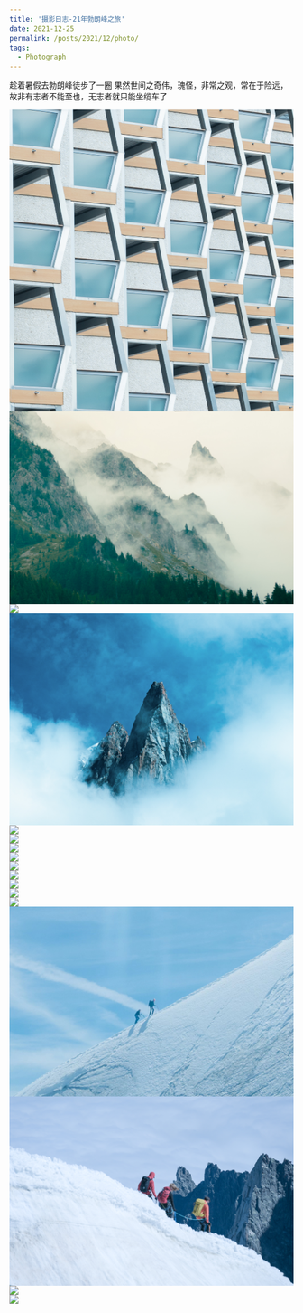 ```yaml
---
title: '摄影日志-21年勃朗峰之旅'
date: 2021-12-25
permalink: /posts/2021/12/photo/
tags:
  - Photograph
---
```


趁着暑假去勃朗峰徒步了一圈
果然世间之奇伟，瑰怪，非常之观，常在于险远，故非有志者不能至也，无志者就只能坐缆车了

<img src="/images/posts/21montblanc/1.jpg" style="display: block; margin: auto;" />
<img src="/images/posts/21montblanc/2.jpg" style="display: block; margin: auto;" />
<img src="/images/posts/21montblanc/3.jpg" style="display: block; margin: auto;" />
<img src="/images/posts/21montblanc/4.jpg" style="display: block; margin: auto;" />
<img src="/images/posts/21montblanc/5.jpg" style="display: block; margin: auto;" />
<img src="/images/posts/21montblanc/6.jpg" style="display: block; margin: auto;" />
<img src="/images/posts/21montblanc/7.jpg" style="display: block; margin: auto;" />
<img src="/images/posts/21montblanc/8.jpg" style="display: block; margin: auto;" />
<img src="/images/posts/21montblanc/9.jpg" style="display: block; margin: auto;" />
<img src="/images/posts/21montblanc/10.jpg" style="display: block; margin: auto;" />
<img src="/images/posts/21montblanc/11.jpg" style="display: block; margin: auto;" />
<img src="/images/posts/21montblanc/12.jpg" style="display: block; margin: auto;" />
<img src="/images/posts/21montblanc/13.jpg" style="display: block; margin: auto;" />
<img src="/images/posts/21montblanc/14.jpg" style="display: block; margin: auto;" />
<img src="/images/posts/21montblanc/15.jpg" style="display: block; margin: auto;" />
<img src="/images/posts/21montblanc/16.jpg" style="display: block; margin: auto;" />
<img src="/images/posts/21montblanc/17.jpg" style="display: block; margin: auto;" />

